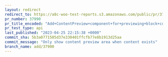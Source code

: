 ```yaml
---
layout: redirect
redirect_to: https://a8c-woo-test-reports.s3.amazonaws.com/public/pr/37990/api/index.html
pr_number: 37990
pr_title_encoded: "Add+ContentPreview+component+for+previewing+block+content"
pr_test_type: api
last_published: "2023-04-25 22:15:38 +0000"
commit_sha: 5b3a0771505d37e330401ffcfb77e8b1913d25aa
commit_message: "Only show content preview area when content exists"
branch_name: add/37900
---
```

